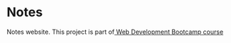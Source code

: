 # Notes
Notes website. This project is part of[ Web Development Bootcamp course](https://www.udemy.com/course/the-complete-web-development-bootcamp/)
